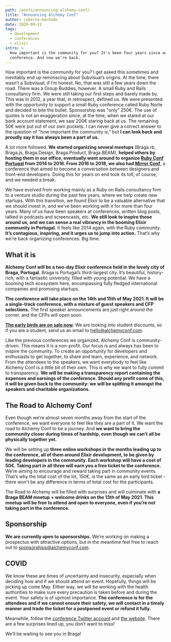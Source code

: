 ```yaml
---
path: /posts/announcing-alchemy-conf/
title: "Announcing Alchemy Conf"
author: roberto-machado
date: 2020-09-11
tags:
  - development
  - conferences
  - elixir
intro: >
  How important is the community for you? It's been four years since our last
  conference. And now we're back.
---
```


How important is the community for you? I get asked this sometimes and
inevitably end up reminiscing about Subvisual’s origins. At the time, there
wasn’t a Subvisual, if I’m honest. No, that was still a few years down the road.
There was a Group Buddies, however. A small Ruby and Rails consultancy firm. We
were still taking our first steps and barely made by. This was in 2012, a year
that, in retrospect, defined us. We were presented with the opportunity to
support a small Ruby conference called Ruby Norte and decided to bite the
bullet. Sponsorship was "only” 250€. The use of quotes is not an exaggeration
since, at the time, when we stared at our bank account statement, we saw 200€
staring back at us. The remaining 50€ were put out of our own pockets. I can
never give a correct answer to the question of "how important the community is,”
but **I can look back and proudly say it has always been a part of us.**

A lot more followed. **We started organizing several meetups** (Braga.rb,
Braga.js, Braga.Design, Braga.Product, Braga BEAM), **helped others by hosting
them in our office, eventually went around to organize [Ruby Conf
Portugal][rubyconf] from 2014 to 2016. From 2016 to 2018, we also had [Mirror
Conf][mirrorconf]**, a conference that aimed to become a conversation between
designers and front-end developers. Doing this for years on end took its toll,
of course, and we needed a break.

We have evolved from working mainly as a Ruby on Rails consultancy firm to a
venture studio during the past few years, where we help create new startups.
With this transition, we found Elixir to be a valuable alternative that we
should invest in, and we’ve been working with it for more than four years. Many of
us have been speakers at conferences, written blog posts, talked in podcasts and
screencasts, etc. **We still look to inspire those around us, and we can sense a
real vibrancy in the booming Elixir community in Portugal.** It feels like 2014
again, with the Ruby community. **It’s contagious, inspiring, and it urges us to
jump into action.** That’s why we’re back organizing conferences. Big time.

## What it is

**Alchemy Conf will be a two-day Elixir conference held in the lovely city of
Braga, Portugal.** Braga is Portugal’s third-largest city. It’s beautiful,
history-rich, with a fantastic university, filled with young potential. We have
a booming tech ecosystem here, encompassing fully fledged international
companies and promising startups.

**The conference will take place on the 14th and 15th of May 2021. It will be a
single-track conference, with a mixture of guest speakers and CFP selections.**
The first speaker announcements are just right around the corner, and the CFPs
will open soon.

**[The early birds are on sale now][tickets].** We are looking into student
discounts, so if you are a student, send us an email to [hello@alchemyconf.com].

Like the previous conferences we organized, Alchemy Conf is community-driven.
This means it is a non-profit. Our focus is and always has been to inspire the
community. To create an opportunity for developers and enthusiasts to get
together, to share and learn, experience, and network. From the attendees to the
speakers, we want everybody to feel like Alchemy Conf is a little bit of their
own. This is why we want to fully commit to transparency. **We will be making a
transparency report containing the expenses and earnings of the conference.
Should any profit come of this, it will be given back to the community: we will
be splitting it amongst the speakers and charitable organizations.**

## The Road to Alchemy Conf

Even though we’re almost seven months away from the start of the conference, we
want everyone to feel like they are a part of it. We want the road to Alchemy
Conf to be a journey. And **we want to bring the community closer during times of
hardship, even though we can’t all be physically together yet.**

We will be setting up **three online workshops in the months leading up to the
conference, all of them around Elixir development, to be given by leading
developers in the community. Each workshop will have a cost of 50€. Taking part
in all three will earn you a free ticket to the conference.** We’re aiming to
encourage and reward taking part in community events. That’s why the total cost
of the lot, 150€, is the same as an early bird ticket - there won't be any
difference in terms of total cost for the participants.

The Road to Alchemy will be filled with surprises and will culminate with **a
Braga BEAM meetup + welcome drinks on the 13th of May 2021. This meetup will be
free to attend and open to everyone, even if you’re not taking part in the
conference.**

## Sponsorship

**We are currently open to sponsorships.** We’re working on making a prospectus with
attractive options, but in the meantime feel free to reach out to
[sponsorships@alchemyconf.com].

## COVID

We know these are times of uncertainty and insecurity, especially when deciding
how and if we should attend an event. Hopefully, things will be picking up come
May. Either way, we will be working with the health authorities to make sure
every precaution is taken before and during the event. Your safety is of upmost
importance. **The conference is for the attendees and if we cannot ensure their
safety, we will contact in a timely manner and trade the ticket for a postponed
event or refund it fully.**

Meanwhile, follow the [conference Twitter account][twitter] and [the
website][website]. There are a few surprises lined up, you don’t want to miss!

We’ll be waiting to see you in Braga!

[twitter]: https://twitter.com/Alchemy_Conf
[website]: https://alchemyconf.com
[hello@alchemyconf.com]: mailto:hello@alchemyconf.com
[sponsorships@alchemyconf.com]: mailto:sponsorships@alchemyconf.com
[tickets]: https://ti.to/subvisual/alchemy-conf-2021
[mirrorconf]: https://subvisual.com/blog/posts/83-announcing-br-mirror-conf/
[rubyconf]: https://subvisual.com/blog/posts/31-brace-yourselves-rubyconf-pt-is-coming/
